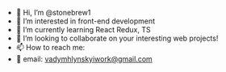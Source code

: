 - 👋 Hi, I’m @stonebrew1
- 👀 I’m interested in front-end development
- 🌱 I’m currently learning React Redux, TS
- 💞️ I’m looking to collaborate on your interesting web projects!
- 📫 How to reach me:
- 📩 email: vadymhlynskyiwork@gmail.com

<!---
stonebrew1/stonebrew1 is a ✨ special ✨ repository because its `README.md` (this file) appears on your GitHub profile.
You can click the Preview link to take a look at your changes.
--->
